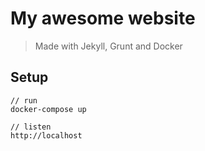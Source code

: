 # My awesome website

> Made with Jekyll, Grunt and Docker

## Setup
```
// run
docker-compose up

// listen
http://localhost
```
